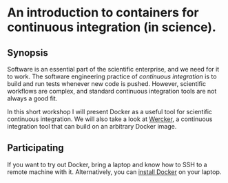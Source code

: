 # An introduction to containers for continuous integration (in science).

## Synopsis
Software is an essential part of the scientific enterprise, and we need for it to work.
The software engineering practice of _continuous integration_ is to build and run tests whenever new code is pushed.
However, scientific workflows are complex, and standard continuous integration tools are not always a good fit.

In this short workshop I will present Docker as a useful tool for scientific continuous integration.
We will also take a look at [Wercker](http://wercker.com/), a continuous integration tool that can build on an arbitrary Docker image.


## Participating
If you want to try out Docker, bring a laptop and know how to SSH to a remote machine with it.
Alternatively, you can [install Docker](https://docs.docker.com/engine/installation/) on your laptop.
